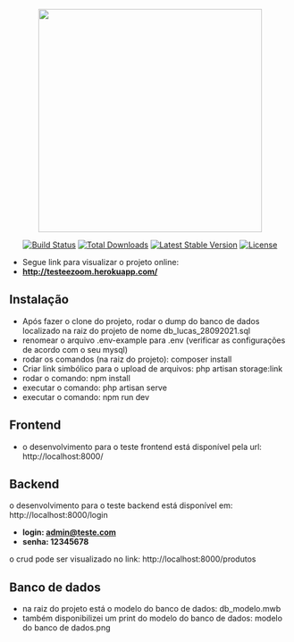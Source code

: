 <p align="center"><a href="https://laravel.com" target="_blank"><img src="https://raw.githubusercontent.com/laravel/art/master/logo-lockup/5%20SVG/2%20CMYK/1%20Full%20Color/laravel-logolockup-cmyk-red.svg" width="400"></a></p>

<p align="center">
<a href="https://travis-ci.org/laravel/framework"><img src="https://travis-ci.org/laravel/framework.svg" alt="Build Status"></a>
<a href="https://packagist.org/packages/laravel/framework"><img src="https://img.shields.io/packagist/dt/laravel/framework" alt="Total Downloads"></a>
<a href="https://packagist.org/packages/laravel/framework"><img src="https://img.shields.io/packagist/v/laravel/framework" alt="Latest Stable Version"></a>
<a href="https://packagist.org/packages/laravel/framework"><img src="https://img.shields.io/packagist/l/laravel/framework" alt="License"></a>
</p>

- Segue link para visualizar o projeto online:
- **http://testeezoom.herokuapp.com/**


## Instalação

- Após fazer o clone do projeto, rodar o dump do banco de dados localizado na raiz do projeto de nome db_lucas_28092021.sql
- renomear o arquivo .env-example para .env (verificar as configurações de acordo com o seu mysql)
- rodar os comandos (na raiz do projeto): composer install
- Criar link simbólico para o upload de arquivos: php artisan storage:link
- rodar o comando: npm install
- executar o comando: php artisan serve
- executar o comando: npm run dev

## Frontend

- o desenvolvimento para o teste frontend está disponível pela url: http://localhost:8000/

## Backend

o desenvolvimento para o teste backend está disponível em: http://localhost:8000/login
- **login: admin@teste.com**
- **senha: 12345678**

o crud pode ser visualizado no link: http://localhost:8000/produtos

## Banco de dados

- na raiz do projeto está o modelo do banco de dados: db_modelo.mwb
- também disponibilizei um print do modelo do banco de dados: modelo do banco de dados.png

